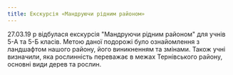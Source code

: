```yaml
---
title: Екскурсія «Мандруючи рідним районом»
---
```


27.03.19 р відбулася екскурсія "Мандруючи рідним районом" для учнів 5-А та 5-Б класів. Метою даної подорожі було ознайомлення з ландшафтом нашого району, його виникненням та змінами. Також учні визначили, яка рослинність переважає в межах Тернівського району, основні види дерев та рослин.

<slideshow />
